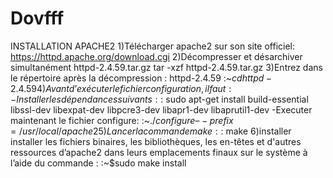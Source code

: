 # Dovfff
INSTALLATION APACHE2
	1)Télécharger apache2 sur son site officiel: https://httpd.apache.org/download.cgi
	2)Décompresser et désarchiver simultanément httpd-2.4.59.tar.gz
		tar -xzf httpd-2.4.59.tar.gz
	3)Entrez dans le répertoire après la décompression : httpd-2.4.59
		:~$cd httpd-2.4.59
	4)Avant d’exécuter le fichier configuration, il faut :
		-Installer les dépendances suivants :
		:~$sudo apt-get install build-essential libssl-dev libexpat-dev libpcre3-dev libapr1-dev libaprutil1-dev
		-Executer maintenant le fichier configure:
		:~$./configure –-prefix=/usr/local/apache2
	5)Lancer la commande make :
		:~$make
	6)installer installer les fichiers binaires, les bibliothèques, les en-têtes et d'autres ressources d’apache2 dans leurs 	emplacements finaux sur le système à l’aide du commande :
		:~$sudo make install 
